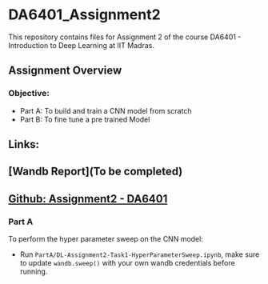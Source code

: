 # DA6401_Assignment2
This repository contains files for Assignment 2 of the course DA6401 - Introduction to Deep Learning at IIT Madras.

## Assignment Overview  
### Objective:
- Part A: To build and train a CNN model from scratch
- Part B: To fine tune a pre trained Model

## Links:

## [Wandb Report](To be completed)

## [Github: Assignment2 - DA6401](https://github.com/MANOJKUMAR-CM/DA6401_Assignment2)

### Part A
To perform the hyper parameter sweep on the CNN model:
- Run `PartA/DL-Assignment2-Task1-HyperParameterSweep.ipynb`, make sure to update `wandb.sweep()` with your own wandb credentials before running.

